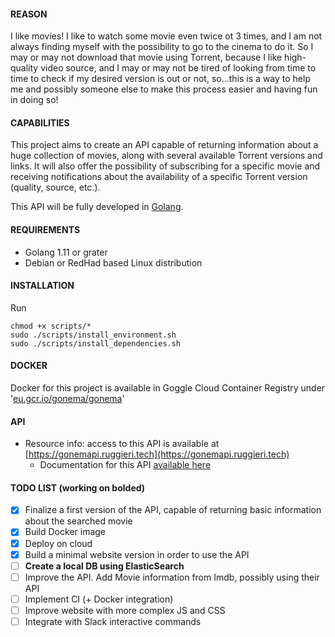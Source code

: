 #### REASON
I like movies!
I like to watch some movie even twice ot 3 times, and I am not always
finding myself with the possibility to go to the cinema to do it.
So I may or may not download that movie using Torrent, because
I like high-quality video source, and I may or may not be tired of looking
from time to time to check if my desired version is out or not, so...this is a way
to help me and possibly someone else to make this process easier and having fun in doing so!



#### CAPABILITIES
This project aims to create an API capable of returning information about a 
huge collection of movies, along with several available Torrent versions and links.
It will also offer the possibility of subscribing for a specific movie and receiving notifications
about the availability of a specific Torrent version (quality, source, etc.).

This API will be fully developed in [Golang](https://golang.org/).



#### REQUIREMENTS
- Golang 1.11 or grater
- Debian or RedHad based Linux distribution


#### INSTALLATION
Run
```
chmod +x scripts/*
sudo ./scripts/install_environment.sh
sudo ./scripts/install_dependencies.sh
```

#### DOCKER
Docker for this project is available in Goggle Cloud Container Registry under '[eu.gcr.io/gonema/gonema](eu.gcr.io/gonema/gonema)'


#### API
* Resource info: access to this API is available at [https://gonemapi.ruggieri.tech](https://gonemapi.ruggieri.tech)
    * Documentation for this API [available here](cmd/visualResourceServer/README.md)

#### TODO LIST (working on bolded)
- [X] Finalize a first version of the API, capable of returning basic information
about the searched movie
- [X] Build Docker image
- [X] Deploy on cloud
- [X] Build a minimal website version in order to use the API
- [ ] **Create a local DB using ElasticSearch**
- [ ] Improve the API. Add Movie information from Imdb, possibly using their API
- [ ] Implement CI (+ Docker integration)
- [ ] Improve website with more complex JS and CSS
- [ ] Integrate with Slack interactive commands